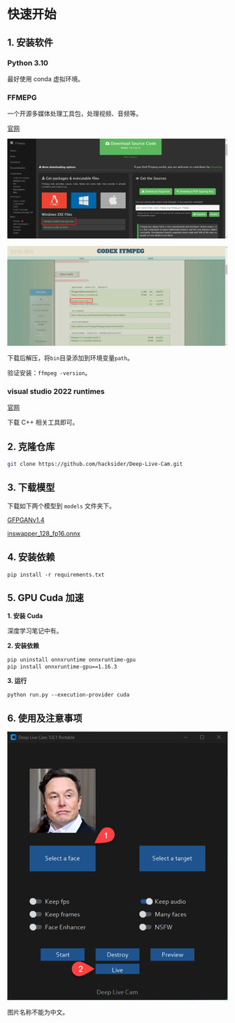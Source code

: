 # 快速开始
## 1. 安装软件
### Python 3.10
最好使用 conda 虚拟环境。

### FFMEPG

一个开源多媒体处理工具包，处理视频、音频等。

[官网](https://ffmpeg.org/download.html)

![img.png](img.png)

![img_1.png](img_1.png)

下载后解压，将`bin`目录添加到环境变量`path`。

验证安装：`ffmpeg -version`。

### visual studio 2022 runtimes
[官网](https://visualstudio.microsoft.com/visual-cpp-build-tools/)

下载 C++ 相关工具即可。

## 2. 克隆仓库
```bash
git clone https://github.com/hacksider/Deep-Live-Cam.git
```

## 3. 下载模型
下载如下两个模型到 `models` 文件夹下。

[GFPGANv1.4](https://huggingface.co/hacksider/deep-live-cam/resolve/main/GFPGANv1.4.pth)

[inswapper_128_fp16.onnx](https://huggingface.co/hacksider/deep-live-cam/resolve/main/inswapper_128_fp16.onnx)

## 4. 安装依赖
```shell
pip install -r requirements.txt
```

## 5. GPU Cuda 加速
**1. 安装 Cuda**

深度学习笔记中有。

**2. 安装依赖**

```shell
pip uninstall onnxruntime onnxruntime-gpu
pip install onnxruntime-gpu==1.16.3
```

**3. 运行**
```shell
python run.py --execution-provider cuda

```

## 6. 使用及注意事项
![img_2.png](img_2.png)

图片名称不能为中文。


